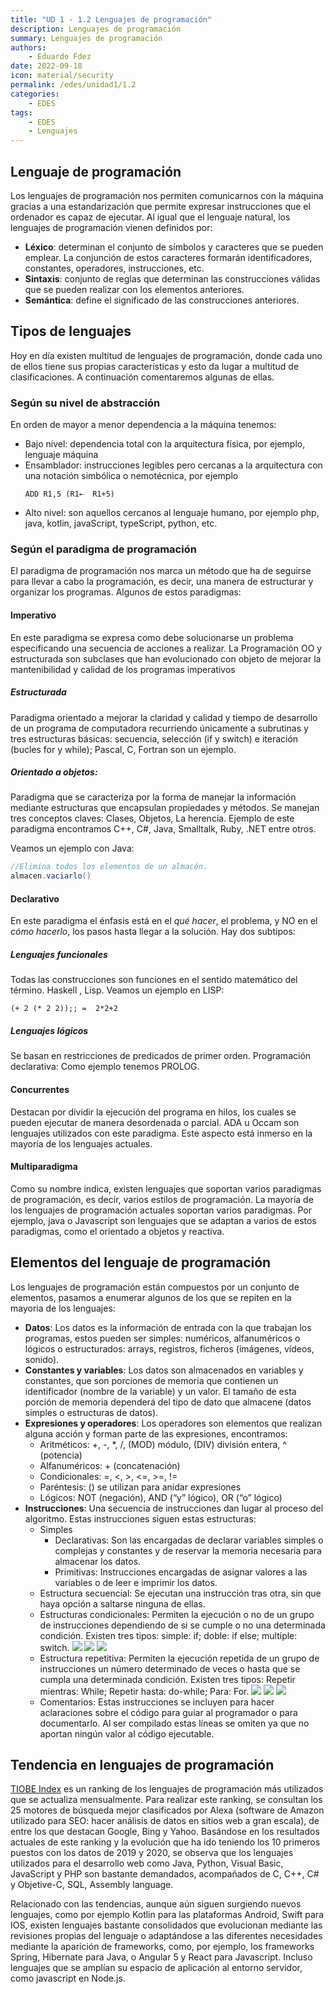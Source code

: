 ```yaml
---
title: "UD 1 - 1.2 Lenguajes de programación"
description: Lenguajes de programación
summary: Lenguajes de programación
authors:
    - Eduardo Fdez
date: 2022-09-18
icon: material/security
permalink: /edes/unidad1/1.2
categories:
    - EDES
tags:
    - EDES
    - Lenguajes
---
```


## Lenguaje de programación 
Los lenguajes de programación nos permiten comunicarnos con la máquina gracias a una estandarización que permite expresar instrucciones que el ordenador es capaz de ejecutar. Al igual que el lenguaje natural, los lenguajes de programación vienen definidos por:

* **Léxico**: determinan el conjunto de símbolos y caracteres que se pueden emplear. La conjunción de estos caracteres formarán identificadores, constantes, operadores, instrucciones, etc.
* **Sintaxis**: conjunto de reglas que determinan las construcciones válidas que se pueden realizar con los elementos anteriores.
* **Semántica**: define el significado de las construcciones anteriores.



## Tipos de lenguajes
Hoy en día existen multitud de lenguajes de programación, donde cada uno de ellos tiene sus propias características y esto da lugar a multitud de clasificaciones. A continuación comentaremos algunas de ellas.

### Según su nivel de abstracción
En orden de mayor a menor dependencia a la máquina tenemos:

* Bajo nivel: dependencia total con la arquitectura física, por ejemplo, lenguaje máquina
* Ensamblador: instrucciones legibles pero cercanas a la arquitectura con una notación simbólica o nemotécnica, por ejemplo
  ```
  ADD R1,5 (R1←  R1+5)
  ```
* Alto nivel: son aquellos cercanos al lenguaje humano, por ejemplo php, java, kotlin, javaScript, typeScript, python, etc.

### Según el paradigma de programación
El paradigma de programación nos marca un método que ha de seguirse para llevar a cabo la programación, es decir, una manera de estructurar y organizar los programas. Algunos de estos paradigmas:

#### Imperativo
En este paradigma se expresa como debe solucionarse un problema especificando una secuencia de acciones a realizar. La Programación OO y estructurada son subclases que han evolucionado con objeto de mejorar la mantenibilidad y calidad de los programas imperativos

##### Estructurada
Paradigma orientado a mejorar la claridad y calidad y tiempo de desarrollo de un programa de computadora recurriendo únicamente a subrutinas y tres estructuras básicas: secuencia, selección (if y switch) e iteración (bucles for y while); Pascal, C, Fortran son un ejemplo.

##### Orientado a objetos:
Paradigma que se caracteriza por la forma de manejar la información mediante estructuras que encapsulan propiedades y métodos. Se manejan tres conceptos claves: Clases, Objetos, La herencia. Ejemplo de este paradigma encontramos C++, C#, Java, Smalltalk, Ruby, .NET entre otros.

Veamos un ejemplo con Java:

```java
//Elimina todos los elementos de un almacén.
almacen.vaciarlo()
```

#### Declarativo
En este paradigma el énfasis está en el *qué hacer*, el problema, y NO en el *cómo hacerlo*, los pasos hasta llegar a la solución. Hay dos subtipos:

##### Lenguajes funcionales
Todas las construcciones son funciones en el sentido matemático del término. Haskell , Lisp. Veamos un ejemplo en LISP:

```Lisp
(+ 2 (* 2 2));; =  2*2+2 
```

##### Lenguajes lógicos

Se basan en restricciones de predicados de primer orden. Programación declarativa: Como ejemplo tenemos PROLOG.

#### Concurrentes

Destacan por dividir la ejecución del programa en hilos, los cuales se pueden ejecutar de manera desordenada o parcial. ADA u Occam son lenguajes utilizados con este paradigma. Este aspecto está inmerso en la mayoría de los lenguajes actuales.

#### Multiparadigma

Como su nombre indica, existen lenguajes que soportan varios paradigmas de programación, es decir, varios estilos de programación. La mayoría de los lenguajes de programación actuales soportan varios paradigmas. Por ejemplo, java o Javascript son lenguajes que se adaptan a varios de estos paradigmas, como el orientado a objetos y reactiva.

## Elementos del lenguaje de programación

Los lenguajes de programación están compuestos por un conjunto de elementos, pasamos a enumerar algunos de los que se repiten en la mayoria de los lenguajes:

* **Datos**: Los datos es la información de entrada con la que trabajan los programas, estos pueden ser simples: numéricos, alfanuméricos o lógicos o estructurados: arrays, registros, ficheros (imágenes, vídeos, sonido).
* **Constantes y variables**: Los datos son almacenados en variables y constantes, que son porciones de memoria que contienen un identificador (nombre de la variable) y un valor. El tamaño de esta porción de memoria dependerá del tipo de dato que almacene (datos simples o estructuras de datos).
* **Expresiones y operadores**: Los operadores son elementos que realizan alguna acción y forman parte de las expresiones, encontramos:
    * Aritméticos: +, -, *, /, (MOD) módulo, (DIV) división entera, ^ (potencia)
    * Alfanuméricos: + (concatenación)
    * Condicionales: =, <, >, <=, >=, !=
    * Paréntesis: () se utilizan para anidar expresiones
    * Lógicos: NOT (negación), AND (“y” lógico), OR (“o” lógico)
* **Instrucciones**: Una secuencia de instrucciones dan lugar al proceso del algoritmo. Estas instrucciones siguen estas estructuras:
    * Simples
        * Declarativas: Son las encargadas de declarar variables simples o complejas y  constantes y de reservar la memoria necesaria para almacenar los datos.
        * Primitivas: Instrucciones encargadas de asignar valores a las variables o de leer e imprimir los datos.
    * Estructura secuencial: Se ejecutan una instrucción tras otra, sin que haya opción a saltarse ninguna de ellas.
    * Estructuras condicionales: Permiten la ejecución o no de un grupo de instrucciones dependiendo de si se cumple o no una determinada condición. Existen tres tipos: simple:  if; doble:  if else; multiple: switch.
    ![](assets/EDES-U1-EstCondicionales.png)
    ![](assets/EDES-U1-EstCondicionalesDoble.png)
    ![](assets/EDES-U1-EstCondicionalesMult.png)
    * Estructura repetitiva: Permiten la ejecución repetida de un grupo de instrucciones un número determinado de veces o hasta que se cumpla una determinada condición. Existen tres tipos: Repetir mientras: While; Repetir hasta: do-while; Para: For.
    ![](assets/EDES-U1-EstRepWhile.png)
    ![](assets/EDES-U1-EstRepDoWhile.png)
    ![](assets/EDES-U1-EstRepFor.png)
    * Comentarios: Estas instrucciones se incluyen para hacer aclaraciones sobre el código para guiar al programador o para documentarlo. Al ser compilado estas líneas se omiten ya que no aportan ningún valor al código ejecutable.

## Tendencia en lenguajes de programación
[TIOBE Index](https://www.tiobe.com/tiobe-index) es un ranking de los lenguajes de programación más utilizados que se actualiza mensualmente. Para realizar este ranking, se consultan los 25 motores de búsqueda mejor clasificados por Alexa (software de Amazon utilizado para SEO: hacer análisis de datos en sitios web a gran escala), de entre los que destacan Google, Bing y Yahoo.
Basándose en los resultados actuales de este ranking y la evolución que ha ido teniendo los 10 primeros puestos con los datos de 2019 y 2020, se observa que los lenguajes utilizados para el desarrollo web como Java, Python, Visual Basic, JavaScript y PHP son bastante demandados, acompañados de C, C++, C# y Objetive-C, SQL, Assembly language.

Relacionado con las tendencias, aunque aún siguen surgiendo nuevos lenguajes, como por ejemplo Kotlin para las plataformas Android, Swift para IOS, existen lenguajes bastante consolidados que evolucionan mediante las revisiones propias del lenguaje o adaptándose a las diferentes necesidades mediante la aparición de frameworks, como, por ejemplo, los frameworks Spring, Hibernate para Java, o Angular 5 y React para Javascript. Incluso lenguajes que se amplían su espacio de aplicación al entorno servidor, como javascript en Node.js.

